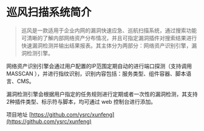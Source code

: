 # 巡风扫描系统简介

> 巡风是一款适用于企业内网的漏洞快速应急、巡航扫描系统，通过搜索功能可清晰的了解内部网络资产分布情况，并且可指定漏洞插件对搜索结果进行快速漏洞检测并输出结果报表。其主体分为两部分：网络资产识别引擎，漏洞检测引擎。

网络资产识别引擎会通过用户配置的IP范围定期自动的进行端口探测（支持调用 MASSCAN ），并进行指纹识别，识别内容包括：服务类型、组件容器、脚本语言、CMS。  

漏洞检测引擎会根据用户指定的任务规则进行定期或者一次性的漏洞检测，其支持2种插件类型、标示符与脚本，均可通过 web 控制台进行添加。

项目地址 [https://github.com/ysrc/xunfeng](https://github.com/ysrc/xunfeng)

